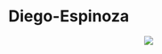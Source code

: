 # Diego-Espinoza

<p align="center">
  <img src="https://img.wattpad.com/f162465ee9b4915db00e2dee94e89163ac4764d5/68747470733a2f2f73332e616d617a6f6e6177732e636f6d2f776174747061642d6d656469612d736572766963652f53746f7279496d6167652f4f735a585130434c4663756448673d3d2d3835363937303330342e313630306365346435333936353330623432313738383939353937352e676966" />
</p>
<br>
